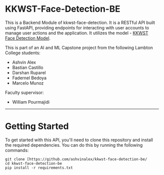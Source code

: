 # KKWST-Face-Detection-BE


This is a Backend Module of kkwst-face-detection. It is a RESTful API built using FastAPI, providing endpoints for interacting with user accounts to manage user actions and the application. It utilizes the model - [KKWST Face Detection Model](https://github.com/bascr/kkwst-face-detection#kkwst-face-detection-model).

This is part of an AI and ML Capstone project from the following Lambton College students:

* Ashvin Alex
* Bastian Castillo
* Darshan Ruparel
* Fadernel Bedoya
* Marcelo Munoz

Faculty supervisor:

* William Pourmajidi

------------------------------
# Getting Started

To get started with this API, you'll need to clone this repository and install the required dependencies. You can do this by running the following commands:

```
git clone [https://github.com/ashvinalex/kkwst-face-detection-be/
cd kkwst-face-detection-be
pip install -r requirements.txt

```
